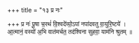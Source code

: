+++
title = "१३ प्र नः"

+++
प्र नः॑ पू॒षा च॒रथं॑ वि॒श्वदे॑व्यो॒ऽपां नपा॑दवतु वा॒युरि॒ष्टये॑ ।  
आ॒त्मानं॒ वस्यो॑ अ॒भि वात॑मर्चत॒ तद॑श्विना सुहवा॒ याम॑नि श्रुतम् ॥